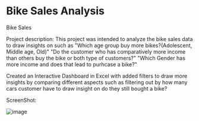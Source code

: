 # Bike Sales Analysis
Bike Sales

Project description: 
This project was intended to analyze the bike sales data to draw insights on such as 
"Which age group buy more bikes?(Adolescent, Middle age, Old)" 
"Do the customer who has comparatively more income than others buy the bike or both type of customers?" 
"Which Gender has more income and does that lead to purhcase a bike?"

Created an Interactive Dashboard in Excel with added filters to draw more insights by comparing different aspects such as filtering out by how many cars customer have to draw insight on do they still bought a bike?

ScreenShot:

![image](https://user-images.githubusercontent.com/114427519/193429676-d54bcd05-f0c5-4c1d-850d-d9c7f5dba424.png)

